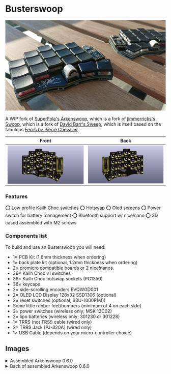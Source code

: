 # Busterswoop

![Fully assembled Busterswoop](images/full_build.jpeg)

A WIP fork of [SuperFola's Arkenswoop](https://github.com/SuperFola/arkenswoop),
which is a fork of [jimmerricks's Swoop](https://github.com/jimmerricks/swoop),
which is a fork of [David Barr's Sweep](https://github.com/davidphilipbarr/Sweep),
which is itself based on the fabulous [Ferris by Pierre Chevalier](https://github.com/pierrechevalier83/ferris).

| Front | Back |
| :---: | :---: |
| ![front](/images/exports/arkenswoop/front.png) | ![back](/images/exports/arkenswoop/back.png) |

### Features

⭕ Low profile Kailh Choc switches
⭕ Hotswap
⭕ Oled screens
⭕ Power switch for battery management
⭕ Bluetooth support w/ nice!nano
⭕ 3D cased assembled with M2 screws

### Components list

To build and use an Busterswoop you will need:

* 1× PCB Kit (1.6mm thickness when ordering)
* 1× back plate kit (optional, 1.2mm thickness when ordering)
* 2× promicro compatible boards or 2 nice!nanos.
* 36× Kailh Choc v1 switches
* 36× Kailh Choc hotswap sockets (PG1350)
* 36× keycaps
* 2× side-scrolling encoders EVQWGD001
* 2× OLED LCD Display 128x32 SSD1306 (optional)
* 2× reset switches (optional; B3U-1000P(M))
* Some little rubber feet/bumpers (minimum of 4 on each side)
* 2× power switches (wireless only; MSK 12C02)
* 2× lipo batteries (wireless only; 301230 or 301228)
* 1× TRRS (not TRS!) cable (wired only)
* 2× TRRS Jack [PJ-320A] (wired only)
* 1× USB Cable (depends on your micro-controller choice)

## Images

<details>
    <summary>Assembled Arkenswoop 0.6.0</summary>
    <img src="images/full_build.jpeg">
</details>
<details>
    <summary>Back of assembled Arkenswoop 0.6.0</summary>
    <img src="images/full_build_back.jpeg">
</details>
